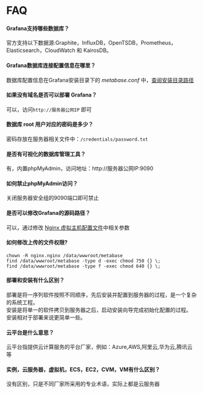 # FAQ

#### Grafana支持哪些数据库？

官方支持以下数据源:Graphite，InfluxDB，OpenTSDB，Prometheus，Elasticsearch，CloudWatch 和 KairosDB。

#### Grafana数据库连接配置信息在哪里？

数据库配置信息在Grafana安装目录下的 *metabase.conf* 中，[查阅安装目录路径](/zh/stack-components.md#metabase)

#### 如果没有域名是否可以部署 Grafana？

可以，访问`http://服务器公网IP` 即可

#### 数据库 root 用户对应的密码是多少？

密码存放在服务器相关文件中：`/credentials/password.txt`

#### 是否有可视化的数据库管理工具？

有，内置phpMyAdmin，访问地址：http://服务器公网IP:9090

#### 如何禁止phpMyAdmin访问？

关闭服务器安全组的9090端口即可禁止

#### 是否可以修改Grafana的源码路径？

可以，通过修改 [Nginx 虚拟主机配置文件](/zh/stack-components.md)中相关参数

#### 如何修改上传的文件权限?

```shell
chown -R nginx.nginx /data/wwwroot/metabase
find /data/wwwroot/metabase -type d -exec chmod 750 {} \;
find /data/wwwroot/metabase -type f -exec chmod 640 {} \;
```
#### 部署和安装有什么区别？

部署是将一序列软件按照不同顺序，先后安装并配置到服务器的过程，是一个复杂的系统工程。  
安装是将单一的软件拷贝到服务器之后，启动安装向导完成初始化配置的过程。  
安装相对于部署来说更简单一些。 

#### 云平台是什么意思？

云平台指提供云计算服务的平台厂家，例如：Azure,AWS,阿里云,华为云,腾讯云等

#### 实例，云服务器，虚拟机，ECS，EC2，CVM，VM有什么区别？

没有区别，只是不同厂家所采用的专业术语，实际上都是云服务器